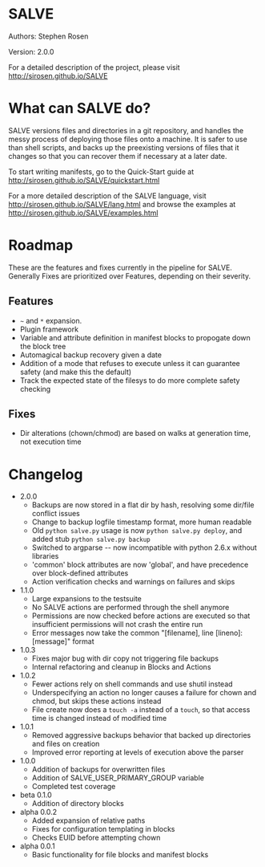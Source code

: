 SALVE
=====

Authors: Stephen Rosen

Version: 2.0.0

For a detailed description of the project, please visit http://sirosen.github.io/SALVE

What can SALVE do?
==================
SALVE versions files and directories in a git repository, and handles the messy process of deploying those files onto a machine.
It is safer to use than shell scripts, and backs up the preexisting versions of files that it changes so that you can recover them if necessary at a later date.

To start writing manifests, go to the Quick-Start guide at http://sirosen.github.io/SALVE/quickstart.html

For a more detailed description of the SALVE language, visit http://sirosen.github.io/SALVE/lang.html and browse the examples at http://sirosen.github.io/SALVE/examples.html

Roadmap
=======

These are the features and fixes currently in the pipeline for SALVE.
Generally Fixes are prioritized over Features, depending on their severity.

Features
--------
 - ```~``` and ```*``` expansion.
 - Plugin framework
 - Variable and attribute definition in manifest blocks to propogate down the block tree
 - Automagical backup recovery given a date
 - Addition of a mode that refuses to execute unless it can guarantee safety (and make this the default)
 - Track the expected state of the filesys to do more complete safety checking

Fixes
-----
 - Dir alterations (chown/chmod) are based on walks at generation time, not execution time

Changelog
=========
 * 2.0.0
    * Backups are now stored in a flat dir by hash, resolving some dir/file conflict issues
    * Change to backup logfile timestamp format, more human readable
    * Old ```python salve.py``` usage is now ```python salve.py deploy```, and added stub ```python salve.py backup```
    * Switched to argparse -- now incompatible with python 2.6.x without libraries
    * 'common' block attributes are now 'global', and have precedence over block-defined attributes
    * Action verification checks and warnings on failures and skips
 * 1.1.0
    * Large expansions to the testsuite
    * No SALVE actions are performed through the shell anymore
    * Permissions are now checked before actions are executed so that insufficient permissions will not crash the entire run
    * Error messages now take the common "[filename], line [lineno]: [message]" format
 * 1.0.3
    * Fixes major bug with dir copy not triggering file backups
    * Internal refactoring and cleanup in Blocks and Actions
 * 1.0.2
    * Fewer actions rely on shell commands and use shutil instead
    * Underspecifying an action no longer causes a failure for chown and chmod, but skips these actions instead
    * File create now does a ```touch -a``` instead of a ```touch```, so that access time is changed instead of modified time
 * 1.0.1
    * Removed aggressive backups behavior that backed up directories and files on creation
    * Improved error reporting at levels of execution above the parser
 * 1.0.0
    * Addition of backups for overwritten files
    * Addition of SALVE_USER_PRIMARY_GROUP variable
    * Completed test coverage
 * beta 0.1.0
    * Addition of directory blocks
 * alpha 0.0.2
    * Added expansion of relative paths
    * Fixes for configuration templating in blocks
    * Checks EUID before attempting chown
 * alpha 0.0.1
    * Basic functionality for file blocks and manifest blocks
